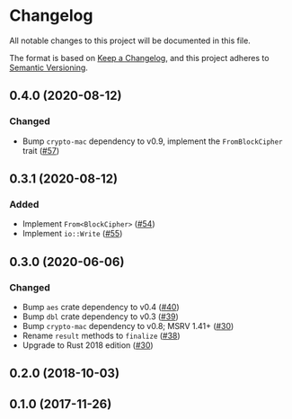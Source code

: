 # Changelog

All notable changes to this project will be documented in this file.

The format is based on [Keep a Changelog](https://keepachangelog.com/en/1.0.0/),
and this project adheres to [Semantic Versioning](https://semver.org/spec/v2.0.0.html).

## 0.4.0 (2020-08-12)
### Changed
- Bump `crypto-mac` dependency to v0.9, implement the `FromBlockCipher` trait ([#57])

[#57]: https://github.com/RustCrypto/MACs/pull/57

## 0.3.1 (2020-08-12)
### Added
- Implement `From<BlockCipher>` ([#54])
- Implement `io::Write` ([#55])

[#54]: https://github.com/RustCrypto/MACs/pull/54
[#55]: https://github.com/RustCrypto/MACs/pull/55

## 0.3.0 (2020-06-06)
### Changed
- Bump `aes` crate dependency to v0.4 ([#40])
- Bump `dbl` crate dependency to v0.3 ([#39])
- Bump `crypto-mac` dependency to v0.8; MSRV 1.41+ ([#30])
- Rename `result` methods to `finalize` ([#38])
- Upgrade to Rust 2018 edition ([#30])

[#40]: https://github.com/RustCrypto/MACs/pull/40
[#39]: https://github.com/RustCrypto/MACs/pull/39
[#38]: https://github.com/RustCrypto/MACs/pull/38
[#30]: https://github.com/RustCrypto/MACs/pull/30

## 0.2.0 (2018-10-03)

## 0.1.0 (2017-11-26)
